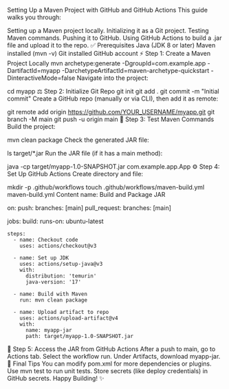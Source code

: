 Setting Up a Maven Project with GitHub and GitHub Actions
This guide walks you through:

Setting up a Maven project locally.
Initializing it as a Git project.
Testing Maven commands.
Pushing it to GitHub.
Using GitHub Actions to build a .jar file and upload it to the repo.
✅ Prerequisites
Java (JDK 8 or later)
Maven installed (mvn -v)
Git installed
GitHub account
⚡ Step 1: Create a Maven Project Locally
mvn archetype:generate -DgroupId=com.example.app -DartifactId=myapp -DarchetypeArtifactId=maven-archetype-quickstart -DinteractiveMode=false
Navigate into the project:

cd myapp
⚖ Step 2: Initialize Git Repo
git init
git add .
git commit -m "Initial commit"
Create a GitHub repo (manually or via CLI), then add it as remote:

git remote add origin https://github.com/YOUR_USERNAME/myapp.git
git branch -M main
git push -u origin main
🔧 Step 3: Test Maven Commands
Build the project:

mvn clean package
Check the generated JAR file:

ls target/*.jar
Run the JAR file (if it has a main method):

java -cp target/myapp-1.0-SNAPSHOT.jar com.example.app.App
⚙️ Step 4: Set Up GitHub Actions
Create directory and file:

mkdir -p .github/workflows
touch .github/workflows/maven-build.yml
maven-build.yml Content
name: Build and Package JAR

on:
  push:
    branches: [main]
  pull_request:
    branches: [main]

jobs:
  build:
    runs-on: ubuntu-latest

    steps:
      - name: Checkout code
        uses: actions/checkout@v3

      - name: Set up JDK
        uses: actions/setup-java@v3
        with:
          distribution: 'temurin'
          java-version: '17'

      - name: Build with Maven
        run: mvn clean package

      - name: Upload artifact to repo
        uses: actions/upload-artifact@v4
        with:
          name: myapp-jar
          path: target/myapp-1.0-SNAPSHOT.jar
🎈 Step 5: Access the JAR from GitHub Actions
After a push to main, go to Actions tab.
Select the workflow run.
Under Artifacts, download myapp-jar.
🚀 Final Tips
You can modify pom.xml for more dependencies or plugins.
Use mvn test to run unit tests.
Store secrets (like deploy credentials) in GitHub secrets.
Happy Building! ✨
